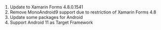 1. Update to Xamarin Forms 4.8.0.1541
2. Remove MonoAndroid9 support due to restriction of Xamarin Forms 4.8
3. Update some packages for Android
4. Support Android 11 as Target Framework
